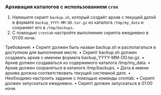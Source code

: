 
### Архивация каталогов с использованием `cron`

1. Напишите скрипт `backup.sh`, который создаёт архив с текущей датой в формате `backup_YYYY-MM-DD.tar.gz` из каталога `/tmp/my_data` и сохраняет его в `/tmp/backups`.
2. С помощью `crontab` настройте выполнение скрипта ежедневно в 01:00 ночи.

Требования:
•	Скрипт должен быть назван backup.sh и располагаться в доступном для выполнения месте.
•	Скрипт backup.sh должен создавать архив с именем формата backup_YYYY-MM-DD.tar.gz.
•	Архив должен создаваться из содержимого каталога /tmp/my_data.
•	Архив должен сохраняться в каталоге /tmp/backups.
•	Дата в имени архива должна соответствовать текущей системной дате.
•	Необходимо настроить задание с помощью команды crontab.
•	Скрипт должен запускаться ежедневно.
•	Скрипт должен запускаться в 01:00 ночи.